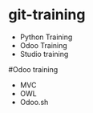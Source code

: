 # git-training
- Python Training
- Odoo Training
- Studio training

#Odoo training
- MVC
- OWL
- Odoo.sh